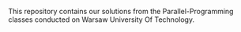 This repository contains our solutions from the Parallel-Programming classes conducted on Warsaw University Of Technology.
